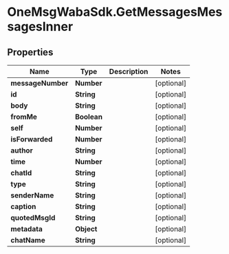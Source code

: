 # OneMsgWabaSdk.GetMessagesMessagesInner

## Properties

Name | Type | Description | Notes
------------ | ------------- | ------------- | -------------
**messageNumber** | **Number** |  | [optional] 
**id** | **String** |  | [optional] 
**body** | **String** |  | [optional] 
**fromMe** | **Boolean** |  | [optional] 
**self** | **Number** |  | [optional] 
**isForwarded** | **Number** |  | [optional] 
**author** | **String** |  | [optional] 
**time** | **Number** |  | [optional] 
**chatId** | **String** |  | [optional] 
**type** | **String** |  | [optional] 
**senderName** | **String** |  | [optional] 
**caption** | **String** |  | [optional] 
**quotedMsgId** | **String** |  | [optional] 
**metadata** | **Object** |  | [optional] 
**chatName** | **String** |  | [optional] 


